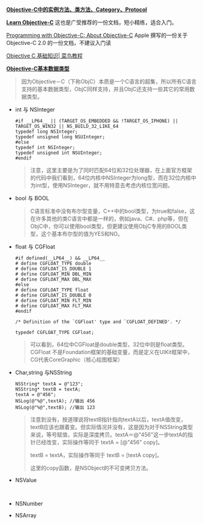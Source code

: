 [**Objective-C中的实例方法、类方法、Category、Protocol**](http://www.devtalking.com/articles/method-category-protocol/)

[**Learn Objective-C**](http://cocoadevcentral.com/d/learn_objectivec/)  这也是广受推荐的一份文档，短小精练，适合入门。

[Programming with Objective-C: About Objective-C](https://developer.apple.com/library/content/documentation/Cocoa/Conceptual/ProgrammingWithObjectiveC/Introduction/Introduction.html) Apple 撰写的一份关于 Objective-C 2.0 的一份文档，不建议入门读

[Objective C 基础知识| 菜鸟教程](http://www.runoob.com/ios/ios-objective-c.html)



[**Objective-C基本数据类型**](https://segmentfault.com/a/1190000005726614)

> 因为Objective－C（下称ObjC）本质是一个C语言的超集，所以所有C语言支持的基本数据类型，ObjC同样支持，并且ObjC还支持一些其它的常用数据类型。

- int 与 NSInteger

  ```
  #if __LP64__ || (TARGET_OS_EMBEDDED && !TARGET_OS_IPHONE) || TARGET_OS_WIN32 || NS_BUILD_32_LIKE_64
  typedef long NSInteger;
  typedef unsigned long NSUInteger;
  #else
  typedef int NSInteger;
  typedef unsigned int NSUInteger;
  #endif
  ```

  > 注意，这里主要是为了同时匹配64位和32位处理器，在上面官方框架的代码中我们看到，64位内核中NSInteger为long型，而在32位内核中为int型，使用NSInteger，就不用特意去考虑内核位宽问题。

- bool 与 BOOL

  > C语言标准中没有布尔型变量，C++中的bool类型，为true和false，这在许多其他的类C语言中都是一样的，例如java、C#、php等，但在ObjC中，你可以使用bool类型，但更建议使用ObjC专用的BOOL类型，这个基本布尔型的值为YES和NO。

- float 与 CGFloat

  ```
  #if defined(__LP64__) && __LP64__
  # define CGFLOAT_TYPE double
  # define CGFLOAT_IS_DOUBLE 1
  # define CGFLOAT_MIN DBL_MIN
  # define CGFLOAT_MAX DBL_MAX
  #else
  # define CGFLOAT_TYPE float
  # define CGFLOAT_IS_DOUBLE 0
  # define CGFLOAT_MIN FLT_MIN
  # define CGFLOAT_MAX FLT_MAX
  #endif

  /* Definition of the `CGFloat' type and `CGFLOAT_DEFINED'. */

  typedef CGFLOAT_TYPE CGFloat;
  ```

  >可以看到，64位中CGFloat是double类型，32位中则是float类型。CGFloat 不是Foundation框架的基础变量，而是定义在UIKit框架中，CG代表CoreGraphic（核心绘图框架）

- Char,string 与NSString

  ```
  NSString* textA = @"123";     
  NSString* textB = textA;
  textA = @"456";
  NSLog(@"%@",textA); //输出 456
  NSLog(@"%@",textB); //输出 123
  ```

  >注意到没有，按道理说将textB指针指向textA以后，textA值改变，textB应该也跟着变。但实际情况并没有，这是因为对于NSString类型来说，等号赋值，实际是深度拷贝。textA＝@"456"这一步textA的指针已经改变，实际操作等同于 textA = [@"456" copy]。
  >
  >textB = textA，实际操作等同于 textB = [textA copy]。
  >
  >这里的copy函数，是NSObject的不可变拷贝方法。

- NSValue

  ​

- NSNumber

- NSArray